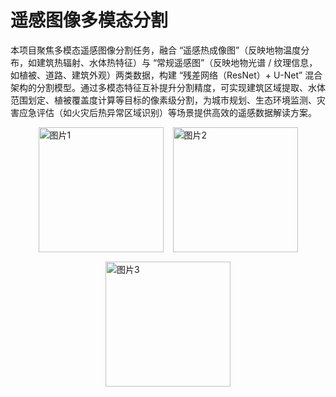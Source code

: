 # 遥感图像多模态分割

本项目聚焦多模态遥感图像分割任务，融合 “遥感热成像图”（反映地物温度分布，如建筑热辐射、水体热特征）与 “常规遥感图”（反映地物光谱 / 纹理信息，如植被、道路、建筑外观）两类数据，构建 “残差网络（ResNet）+ U-Net” 混合架构的分割模型。通过多模态特征互补提升分割精度，可实现建筑区域提取、水体范围划定、植被覆盖度计算等目标的像素级分割，为城市规划、生态环境监测、灾害应急评估（如火灾后热异常区域识别）等场景提供高效的遥感数据解读方案。

<!-- 横向排列图片容器：使用 Flexbox 确保图片水平对齐，添加间距和居中效果 -->
<div style="display: flex; justify-content: center; gap: 15px; flex-wrap: wrap;">
  <!-- 第一张图片：宽度统一设为 200px（可按需调整），保持宽高比 -->
  <img src="https://github.com/user-attachments/assets/69c7bd6e-b81f-48b4-9c45-c57915a412ab" alt="图片1" style="width: 200px; height: auto;">
  <!-- 第二张图片：与第一张尺寸一致，确保排列整齐 -->
  <img src="https://github.com/user-attachments/assets/224879e9-d759-426d-8040-45be323a8bd0" alt="图片2" style="width: 200px; height: auto;">
  <!-- 第三张图片：同样统一尺寸 -->
  <img src="https://github.com/user-attachments/assets/3d067c68-07f3-4075-b0b0-0c444c56100d" alt="图片3" style="width: 200px; height: auto;">
</div>



